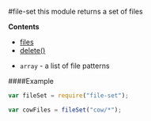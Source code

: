<a name="module_file-set"></a>
#file-set
this module returns a set of files

**Contents**
* [files](#module_file-set#files)
* [delete()](#module_file-set#delete)


 -  `array` - a list of file patterns

  
####Example
```js
var fileSet = require("file-set");

var cowFiles = fileSet("cow/*");
```
